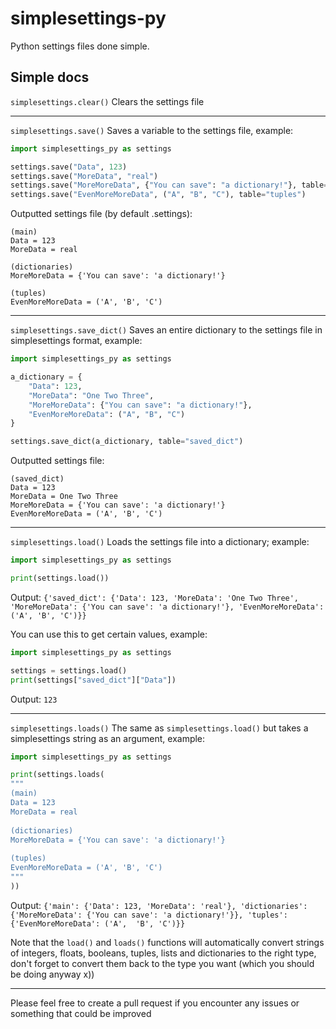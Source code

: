 # simplesettings-py
Python settings files done simple.

## Simple docs
`simplesettings.clear()` Clears the settings file

---

`simplesettings.save()` Saves a variable to the settings file, example:

```py
import simplesettings_py as settings

settings.save("Data", 123)
settings.save("MoreData", "real")
settings.save("MoreMoreData", {"You can save": "a dictionary!"}, table="dictionaries")
settings.save("EvenMoreMoreData", ("A", "B", "C"), table="tuples")
```

Outputted settings file (by default .settings):
```
(main)
Data = 123
MoreData = real

(dictionaries)
MoreMoreData = {'You can save': 'a dictionary!'}

(tuples)
EvenMoreMoreData = ('A', 'B', 'C')
```

---

`simplesettings.save_dict()` Saves an entire dictionary to the settings file in simplesettings format, example:

```py
import simplesettings_py as settings

a_dictionary = {
	"Data": 123,
	"MoreData": "One Two Three",
	"MoreMoreData": {"You can save": "a dictionary!"},
	"EvenMoreMoreData": ("A", "B", "C")
}

settings.save_dict(a_dictionary, table="saved_dict")
```
Outputted settings file:
```
(saved_dict)
Data = 123
MoreData = One Two Three
MoreMoreData = {'You can save': 'a dictionary!'}
EvenMoreMoreData = ('A', 'B', 'C')
```

---

`simplesettings.load()` Loads the settings file into a dictionary; example:

```py
import simplesettings_py as settings

print(settings.load())
```
Output: `{'saved_dict': {'Data': 123, 'MoreData': 'One Two Three', 'MoreMoreData': {'You can save': 'a dictionary!'}, 'EvenMoreMoreData': ('A', 'B', 'C')}}`

You can use this to get certain values, example:

```py
import simplesettings_py as settings

settings = settings.load()
print(settings["saved_dict"]["Data"])
```
Output: `123`

---

`simplesettings.loads()` The same as `simplesettings.load()` but takes a simplesettings string as an argument, example:
```py
import simplesettings_py as settings

print(settings.loads(
"""
(main)
Data = 123
MoreData = real
  
(dictionaries)
MoreMoreData = {'You can save': 'a dictionary!'}
  
(tuples)
EvenMoreMoreData = ('A', 'B', 'C')
"""
))
```
Output: `{'main': {'Data': 123, 'MoreData': 'real'}, 'dictionaries': {'MoreMoreData': {'You can save': 'a dictionary!'}}, 'tuples': {'EvenMoreMoreData': ('A', 
'B', 'C')}}`

Note that the `load()` and `loads()` functions will automatically convert strings of integers, floats, booleans, tuples, lists and dictionaries to the right type, don't forget to convert them back to the type you want (which you should be doing anyway x))

---

Please feel free to create a pull request if you encounter any issues or something that could be improved
